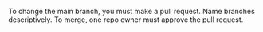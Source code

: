 To change the main branch, you must make a pull request.
Name branches descriptively.
To merge, one repo owner must approve the pull request.
